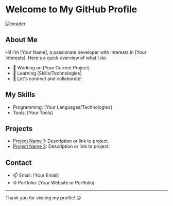 # Welcome to My GitHub Profile

![header](https://capsule-render.vercel.app/api?type=venom&height=300&color=gradient&text=hi!)
## About Me
Hi! I'm [Your Name], a passionate developer with interests in [Your Interests]. Here's a quick overview of what I do:
- 🔭 Working on [Your Current Project]
- 🌱 Learning [Skills/Technologies]
- 💬 Let's connect and collaborate!

## My Skills
- Programming: [Your Languages/Technologies]
- Tools: [Your Tools]

## Projects
- [Project Name 1](#): Description or link to project.
- [Project Name 2](#): Description or link to project.

## Contact
- 📫 Email: [Your Email]
- 🌐 Portfolio: [Your Website or Portfolio]

---

Thank you for visiting my profile! 😊
